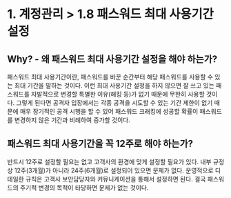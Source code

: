 # 1. 계정관리 > 1.8 패스워드 최대 사용기간 설정
## Why? - 왜 패스워드 최대 사용기간 설정을 해야 하는가?
패스워드 최대 사용기간이란, 패스워드를 바꾼 순간부터 해당 패스워드를 사용할 수 있는 최대 기간을 말하는 것이다. 이런 최대 사용기간 설정을 하지 않으면 잘 쓰고 있는 패스워드를 자발적으로 변경할 특별한 이유(해킹 등)가 없기 때문에 무한히 사용할 것이다. 그렇게 된다면 공격자 입장에서는 각종 공격을 시도할 수 있는 기간 제한이 없기 때문에 매우 장기적인 공격 시행을 할 수 있어 패스워드 크래킹에 성공할 확률이 패스워드를 변경하지 않은 기간과 비례하여 증가할 것이다.

## 패스워드 최대 사용기간을 꼭 12주로 해야 하는가?
반드시 12주로 설정할 필요는 없고 고객사의 환경에 맞게 설정할 필요가 있다. 내부 규정 상 12주(3개월)가 아니라 24주(6개월)로 설정되어 있으면 문제가 없다. 운영적으로 디테일한 규칙은 고객사 보안담당자와 커뮤니케이션을 통해서 설정하면 된다. 결국 패스워드의 주기적 변경의 목적이 타당하면 문제가 없는 것이다.